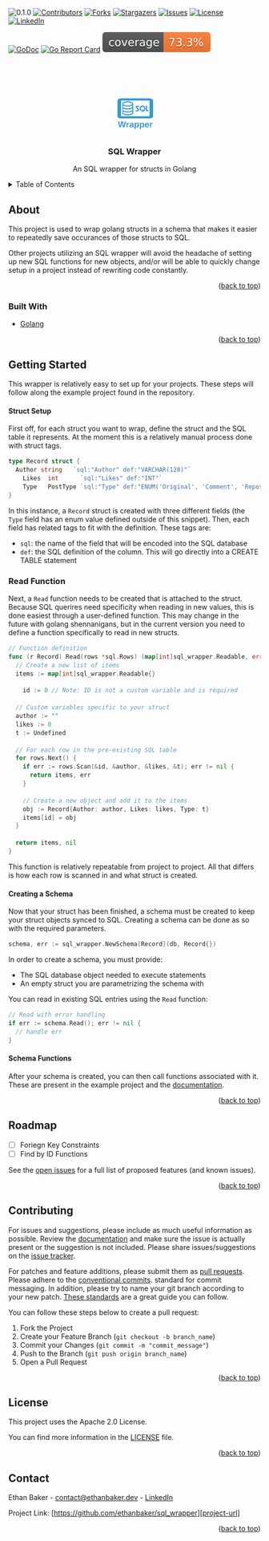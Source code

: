 <!--
  Created by: Ethan Baker (contact@ethanbaker.dev)
  
  Adapted from:
    https://github.com/othneildrew/Best-README-Template/

Here are different preset "variables" that you can search and replace in this template.
`path_to_logo`
`path_to_demo`
-->

<div id="top"></div>

<!-- PROJECT SHIELDS/BUTTONS -->
<!-- 
  Netlify buttons:
[![Netlify Status]()]()
  Golang specific buttons:
-->
![0.1.0](https://img.shields.io/badge/status-a.1.0-red)
[![Contributors][contributors-shield]][contributors-url]
[![Forks][forks-shield]][forks-url]
[![Stargazers][stars-shield]][stars-url]
[![Issues][issues-shield]][issues-url]
[![License][license-shield]][license-url]
[![LinkedIn][linkedin-shield]][linkedin-url]


[![GoDoc](https://godoc.org/github.com/ethanbaker/sql_wrapper?status.svg)](https://godoc.org/github.com/ethanbaker/sql_wrapper)
[![Go Report Card](https://goreportcard.com/badge/github.com/ethanbaker/sql_wrapper)](https://goreportcard.com/report/github.com/ethanbaker/sql_wrapper)
[![Go Coverage](./docs/go-coverage.svg)](./docs/go-coverage.svg)


<!-- PROJECT LOGO -->
<br><br><br>
<div align="center">
  <a href="https://github.com/ethanbaker/sql_wrapper">
    <img src="./docs/logo.png" alt="Logo" width="80" height="80">
  </a>

  <h3 align="center">SQL Wrapper</h3>

  <p align="center">
    An SQL wrapper for structs in Golang
  </p>
</div>


<!-- TABLE OF CONTENTS -->
<details>
  <summary>Table of Contents</summary>
  <ol>
    <li>
      <a href="#about-the-project">About</a>
      <ul>
        <li><a href="#built-with">Built With</a></li>
      </ul>
    </li>
    <li>
      <a href="#getting-started">Getting Started</a>
      <ul>
        <li><a href="#struct-setup">Struct Setup</a></li>
        <li><a href="#read-function">Read Function</a></li>
        <li><a href="#creating-a-schema">Creating a Schema</a></li>
        <li><a href="#schema-functions">Schema Functions</a></li>
      </ul>
    </li>
    <li><a href="#roadmap">Roadmap</a></li>
    <li><a href="#contributing">Contributing</a></li>
    <li><a href="#license">License</a></li>
    <li><a href="#contact">Contact</a></li>
  </ol>
</details>


<!-- ABOUT -->
## About

This project is used to wrap golang structs in a schema that makes it easier to repeatedly save occurances of those structs to SQL. 

Other projects utilizing an SQL wrapper will avoid the headache of setting up new SQL functions for new objects, and/or will be able to quickly change setup in a project instead of rewriting code constantly.

<p align="right">(<a href="#top">back to top</a>)</p>


### Built With

* [Golang](https://go.dev/)

<p align="right">(<a href="#top">back to top</a>)</p>


<!-- GETTING STARTED -->
## Getting Started

This wrapper is relatively easy to set up for your projects. These steps will follow along the example project found in the repository.

#### Struct Setup

First off, for each struct you want to wrap, define the struct and the SQL table it represents. At the moment this is a relatively manual process done with struct tags.

```go
type Record struct {
  Author string   `sql:"Author" def:"VARCHAR(128)"`
	Likes  int      `sql:"Likes" def:"INT"`
	Type   PostType `sql:"Type" def:"ENUM('Original', 'Comment', 'Repost')"`
}
```

In this instance, a `Record` struct is created with three different fields (the `Type` field has an enum value defined outside of this snippet). Then, each field has related tags to fit with the definition. These tags are:
* `sql`: the name of the field that will be encoded into the SQL database
* `def`: the SQL definition of the column. This will go directly into a CREATE TABLE statement

### Read Function

Next, a `Read` function needs to be created that is attached to the struct. Because SQL querires need specificity when reading in new values, this is done easiest through a user-defined function. This may change in the future with golang shennanigans, but in the current version you need to define a function specifically to read in new structs.

```go
// Function definition
func (r Record) Read(rows *sql.Rows) (map[int]sql_wrapper.Readable, error) {
  // Create a new list of items
  items := map[int]sql_wrapper.Readable{}

	id := 0 // Note: ID is not a custom variable and is required

  // Custom variables specific to your struct
  author := ""
  likes := 0
  t := Undefined

  // For each row in the pre-existing SQL table
  for rows.Next() {
    if err := rows.Scan(&id, &author, &likes, &t); err != nil {
      return items, err
    }

    // Create a new object and add it to the items
    obj := Record{Author: author, Likes: likes, Type: t}
    items[id] = obj
  }

  return items, nil
}
```

This function is relatively repeatable from project to project. All that differs is how each row is scanned in and what struct is created.

#### Creating a Schema

Now that your struct has been finished, a schema must be created to keep your struct objects synced to SQL. Creating a schema can be done as so with the required parameters.

```go
schema, err := sql_wrapper.NewSchema[Record](db, Record{})
```

In order to create a schema, you must provide:
* The SQL database object needed to execute statements
* An empty struct you are parametrizing the schema with

You can read in existing SQL entries using the `Read` function:

```go
// Read with error handling
if err := schema.Read(); err != nil {
  // handle err
}
```

#### Schema Functions

After your schema is created, you can then call functions associated with it. These are present in the example project and the [documentation][documentation-url].

<p align="right">(<a href="#top">back to top</a>)</p>


<!-- ROADMAP -->
## Roadmap

- [ ] Foriegn Key Constraints
- [ ] Find by ID Functions

See the [open issues][issues-url] for a full list of proposed features (and known issues).

<p align="right">(<a href="#top">back to top</a>)</p>


<!-- CONTRIBUTING -->
## Contributing

For issues and suggestions, please include as much useful information as possible.
Review the [documentation][documentation-url] and make sure the issue is actually
present or the suggestion is not included. Please share issues/suggestions on the
[issue tracker][issues-url].

For patches and feature additions, please submit them as [pull requests][pulls-url]. 
Please adhere to the [conventional commits][conventional-commits-url]. standard for
commit messaging. In addition, please try to name your git branch according to your
new patch. [These standards][conventional-branches-url] are a great guide you can follow.

You can follow these steps below to create a pull request:

1. Fork the Project
2. Create your Feature Branch (`git checkout -b branch_name`)
3. Commit your Changes (`git commit -m "commit_message"`)
4. Push to the Branch (`git push origin branch_name`)
5. Open a Pull Request

<p align="right">(<a href="#top">back to top</a>)</p>


<!-- LICENSE -->
## License

This project uses the Apache 2.0 License.

You can find more information in the [LICENSE][license-url] file.

<p align="right">(<a href="#top">back to top</a>)</p>


<!-- CONTACT -->
## Contact

Ethan Baker - contact@ethanbaker.dev - [LinkedIn][linkedin-url]

Project Link: [https://github.com/ethanbaker/sql_wrapper][project-url]

<p align="right">(<a href="#top">back to top</a>)</p>


<!-- MARKDOWN LINKS & IMAGES -->
<!-- https://www.markdownguide.org/basic-syntax/#reference-style-links -->
[contributors-shield]: https://img.shields.io/github/contributors/ethanbaker/sql_wrapper.svg
[forks-shield]: https://img.shields.io/github/forks/ethanbaker/sql_wrapper.svg
[stars-shield]: https://img.shields.io/github/stars/ethanbaker/sql_wrapper.svg
[issues-shield]: https://img.shields.io/github/issues/ethanbaker/sql_wrapper.svg
[license-shield]: https://img.shields.io/github/license/ethanbaker/sql_wrapper.svg
[linkedin-shield]: https://img.shields.io/badge/-LinkedIn-black.svg?logo=linkedin&colorB=555

[contributors-url]: <https://github.com/ethanbaker/sql_wrapper/graphs/contributors>
[forks-url]: <https://github.com/ethanbaker/sql_wrapper/network/members>
[stars-url]: <https://github.com/ethanbaker/sql_wrapper/stargazers>
[issues-url]: <https://github.com/ethanbaker/sql_wrapper/issues>
[pulls-url]: <https://github.com/ethanbaker/sql_wrapper/pulls>
[license-url]: <https://github.com/ethanbaker/sql_wrapper/blob/master/LICENSE>
[linkedin-url]: <https://linkedin.com/in/ethandbaker>
[project-url]: <https://github.com/ethanbaker/sql_wrapper>

[documentation-url]: <https://godoc.org/github.com/ethanbaker/sql_wrapper>

[conventional-commits-url]: <https://www.conventionalcommits.org/en/v1.0.0/#summary>
[conventional-branches-url]: <https://docs.microsoft.com/en-us/azure/devops/repos/git/git-branching-guidance?view=azure-devops>